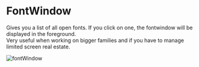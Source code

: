 # FontWindow

Gives you a list of all open fonts. If you click on one, the fontwindow will be displayed in the foreground.  
Very useful when working on bigger families and if you have to manage limited screen real estate.

![fontWindow](/resources/fontWindow.gif) 
